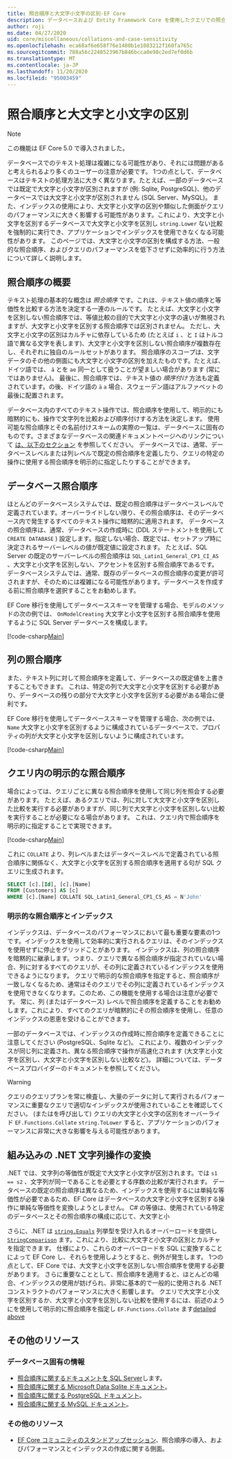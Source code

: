 ```yaml
---
title: 照合順序と大文字小文字の区別-EF Core
description: データベースおよび Entity Framework Core を使用したクエリでの照合順序と大文字と小文字の区別の構成
author: roji
ms.date: 04/27/2020
uid: core/miscellaneous/collations-and-case-sensitivity
ms.openlocfilehash: eca68af6e658f76e1480b1e1083212f160fa765c
ms.sourcegitcommit: 788a56c2248523967b846bcca0e98c2ed7ef0d6b
ms.translationtype: MT
ms.contentlocale: ja-JP
ms.lasthandoff: 11/20/2020
ms.locfileid: "95003459"
---
```

# <a name="collations-and-case-sensitivity"></a>照合順序と大文字と小文字の区別

> [!NOTE]
> この機能は EF Core 5.0 で導入されました。

データベースでのテキスト処理は複雑になる可能性があり、それには問題があると考えられるより多くのユーザーの注意が必要です。 1つの点として、データベースはテキストの処理方法に大きく異なります。たとえば、一部のデータベースでは既定で大文字と小文字が区別されますが (例: Sqlite, PostgreSQL)、他のデータベースでは大文字と小文字が区別されません (SQL Server、MySQL)。 また、インデックスの使用により、大文字と小文字の区別や類似した側面がクエリのパフォーマンスに大きく影響する可能性があります。これにより、大文字と小文字を区別するデータベースで大文字と小文字を区別し `string.Lower` ない比較を強制的に実行でき、アプリケーションでインデックスを使用できなくなる可能性があります。 このページでは、大文字と小文字の区別を構成する方法、一般的な照合順序、およびクエリのパフォーマンスを低下させずに効率的に行う方法について詳しく説明します。

## <a name="introduction-to-collations"></a>照合順序の概要

テキスト処理の基本的な概念は *照合順序* です。これは、テキスト値の順序と等価性を比較する方法を決定する一連のルールです。 たとえば、大文字と小文字を区別しない照合順序では、等値比較の目的で大文字と小文字の違いが無視されますが、大文字と小文字を区別する照合順序では区別されません。 ただし、大文字と小文字の区別はカルチャに依存しているため (たとえば `i` 、と `I` はトルコ語で異なる文字を表します)、大文字と小文字を区別しない照合順序が複数存在し、それぞれに独自のルールセットがあります。 照合順序のスコープは、文字データのその他の側面にも大文字と小文字の区別を加えたものです。たとえば、ドイツ語では、 `ä` とを `ae` 同一として扱うことが望ましい場合があります (常にではありません)。 最後に、照合順序では、テキスト値の *順序付け* 方法も定義されています。の後、ドイツ語の `ä` `a` 場合、スウェーデン語はアルファベットの最後に配置されます。

データベース内のすべてのテキスト操作では、照合順序を使用して、明示的にも暗黙的にも、操作で文字列を比較および順序付けする方法を決定します。 使用可能な照合順序とその名前付けスキームの実際の一覧は、データベースに固有のものです。さまざまなデータベースの関連ドキュメントページへのリンクについて [は、以下のセクション](#database-specific-information) を参照してください。 データベースでは、通常、データベースレベルまたは列レベルで既定の照合順序を定義したり、クエリの特定の操作に使用する照合順序を明示的に指定したりすることができます。

## <a name="database-collation"></a>データベース照合順序

ほとんどのデータベースシステムでは、既定の照合順序はデータベースレベルで定義されています。オーバーライドしない限り、その照合順序は、そのデータベース内で発生するすべてのテキスト操作に暗黙的に適用されます。 データベースの照合順序は、通常、データベースの作成時に (DDL ステートメントを使用して `CREATE DATABASE` ) 設定します。指定しない場合、既定では、セットアップ時に決定されるサーバーレベルの値が既定値に設定されます。 たとえば、SQL Server の既定のサーバーレベルの照合順序は `SQL_Latin1_General_CP1_CI_AS` 、大文字と小文字を区別しない、アクセントを区別する照合順序であるです。 データベースシステムでは、通常、既存のデータベースの照合順序の変更が許可されますが、そのためには複雑になる可能性があります。データベースを作成する前に照合順序を選択することをお勧めします。

EF Core 移行を使用してデータベーススキーマを管理する場合、モデルのメソッドの次の例では、 `OnModelCreating` 大文字と小文字を区別する照合順序を使用するように SQL Server データベースを構成します。

[!code-csharp[Main](../../../samples/core/Miscellaneous/Collations/Program.cs?range=40)]

## <a name="column-collation"></a>列の照合順序

また、テキスト列に対して照合順序を定義して、データベースの既定値を上書きすることもできます。 これは、特定の列で大文字と小文字を区別する必要があり、データベースの残りの部分で大文字と小文字を区別する必要がある場合に便利です。

EF Core 移行を使用してデータベーススキーマを管理する場合、次の例では、 `Name` 大文字と小文字を区別するように構成されているデータベースで、プロパティの列が大文字と小文字を区別しないように構成されています。

[!code-csharp[Main](../../../samples/core/Miscellaneous/Collations/Program.cs?name=OnModelCreating&highlight=6)]

## <a name="explicit-collation-in-a-query"></a>クエリ内の明示的な照合順序

場合によっては、クエリごとに異なる照合順序を使用して同じ列を照会する必要があります。 たとえば、あるクエリでは、列に対して大文字と小文字を区別した比較を実行する必要がありますが、同じ列で大文字と小文字を区別しない比較を実行することが必要になる場合があります。 これは、クエリ内で照合順序を明示的に指定することで実現できます。

[!code-csharp[Main](../../../samples/core/Miscellaneous/Collations/Program.cs?name=SimpleQueryCollation)]

これに `COLLATE` より、列レベルまたはデータベースレベルで定義されている照合順序に関係なく、大文字と小文字を区別する照合順序を適用する句が SQL クエリに生成されます。

```sql
SELECT [c].[Id], [c].[Name]
FROM [Customers] AS [c]
WHERE [c].[Name] COLLATE SQL_Latin1_General_CP1_CS_AS = N'John'
```

### <a name="explicit-collations-and-indexes"></a>明示的な照合順序とインデックス

インデックスは、データベースのパフォーマンスにおいて最も重要な要素の1つです。インデックスを使用して効率的に実行されるクエリは、そのインデックスを使用せずに停止をグリッドことがあります。 インデックスは、列の照合順序を暗黙的に継承します。つまり、クエリで異なる照合順序が指定されていない場合、列に対するすべてのクエリが、その列に定義されているインデックスを使用できるようになります。 クエリで明示的な照合順序を指定すると、照合順序が一致しなくなるため、通常はそのクエリでその列に定義されているインデックスを使用できなくなります。このため、この機能を使用する場合は注意が必要です。 常に、列 (またはデータベース) レベルで照合順序を定義することをお勧めします。これにより、すべてのクエリが暗黙的にその照合順序を使用し、任意のインデックスの恩恵を受けることができます。

一部のデータベースでは、インデックスの作成時に照合順序を定義できることに注意してください (PostgreSQL、Sqlite など)。 これにより、複数のインデックスが同じ列に定義され、異なる照合順序で操作が高速化されます (大文字と小文字を区別し、大文字と小文字を区別しない比較など)。 詳細については、データベースプロバイダーのドキュメントを参照してください。

> [!WARNING]
> クエリのクエリプランを常に検査し、大量のデータに対して実行されるパフォーマンスに重要なクエリで適切なインデックスが使用されていることを確認してください。 (またはを呼び出して) クエリの大文字と小文字の区別をオーバーライド `EF.Functions.Collate` `string.ToLower` すると、アプリケーションのパフォーマンスに非常に大きな影響を与える可能性があります。

## <a name="translation-of-built-in-net-string-operations"></a>組み込みの .NET 文字列操作の変換

.NET では、文字列の等価性が既定で大文字と小文字が区別されます。では `s1 == s2` 、文字列が同一であることを必要とする序数の比較が実行されます。 データベースの既定の照合順序は異なるため、インデックスを使用するには単純な等価性が必要であるため、EF Core はデータベースの大文字と小文字を区別する操作に単純な等価性を変換しようとしません。 C# の等値は、使用されている特定のデータベースとその照合順序の構成に応じて、大文字と小

さらに、.NET は [`string.Equals`](/dotnet/api/system.string.equals#System_String_Equals_System_String_System_StringComparison_) 列挙型を受け入れるオーバーロードを提供し [`StringComparison`](/dotnet/api/system.stringcomparison) ます。これにより、比較に大文字と小文字の区別とカルチャを指定できます。 仕様により、これらのオーバーロードを SQL に変換することによって EF Core し、それらを使用しようとすると、例外が発生します。 1つの点として、EF Core では、大文字と小文字を区別しない照合順序を使用する必要があります。 さらに重要なこととして、照合順序を適用すると、ほとんどの場合、インデックスの使用が妨げられ、非常に基本的で一般的に使用される .NET コンストラクトのパフォーマンスに大きく影響します。 クエリで大文字と小文字を区別するか、大文字と小文字を区別しない比較を使用するには、前述のようにを使用して明示的に照合順序を指定し `EF.Functions.Collate` ます[detailed above](#explicit-collations-and-indexes)

## <a name="additional-resources"></a>その他のリソース

### <a name="database-specific-information"></a>データベース固有の情報

* [照合順序に関するドキュメントを SQL Server](/sql/relational-databases/collations/collation-and-unicode-support)します。
* [照合順序に関する Microsoft Data Sqlite ドキュメント](/dotnet/standard/data/sqlite/collation)。
* [照合順序に関する PostgreSQL ドキュメント](https://www.postgresql.org/docs/current/collation.html)。
* [照合順序に関する MySQL ドキュメント](https://dev.mysql.com/doc/refman/en/charset-general.html)。

### <a name="other-resources"></a>その他のリソース

* [EF Core コミュニティのスタンドアップセッション](https://www.youtube.com/watch?v=OgMhLVa_VfA&list=PLdo4fOcmZ0oX-DBuRG4u58ZTAJgBAeQ-t&index=1)、照合順序の導入、およびパフォーマンスとインデックスの作成に関する側面。
